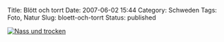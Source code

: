 Title: Blött och torrt
Date: 2007-06-02 15:44
Category: Schweden
Tags: Foto, Natur
Slug: bloett-och-torrt
Status: published

[![Nass und
trocken](/pic/torrblot_s.jpg "Nass und trocken")](/pic/torrblot_l.jpg)

